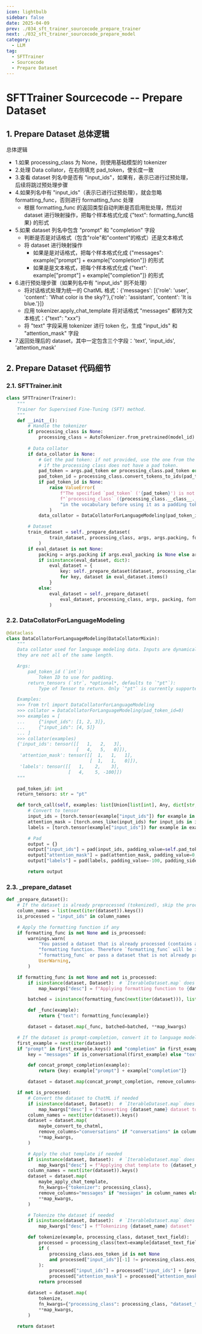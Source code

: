 ```yaml
---
icon: lightbulb
sidebar: false
date: 2025-04-09
prev: ./034_sft_trainer_sourcecode_prepare_trainer
next: ./032_sft_trainer_sourcecode_prepare_model
category:
  - LLM
tag:
  - SFTTrainer
  - Sourcecode
  - Prepare Dataset
---
```

# SFTTrainer Sourcecode -- Prepare Dataset
<!-- more -->
## 1. Prepare Dataset 总体逻辑
总体逻辑
- 1.如果 processing_class 为 None，则使用基础模型的 tokenizer
- 2.处理 Data collator，在右侧填充 pad_token，使长度一致
- 3.查看 dataset 列名中是否有 "input_ids"，如果有，表示已进行过预处理，后续将跳过预处理步骤
- 4.如果列名中有 "input_ids"（表示已进行过预处理），就会忽略 formatting_func，否则进行 formatting_func 处理
    - 根据 formatting_func 的返回类型自动判断是否启用批处理，然后对 dataset 进行映射操作，把每个样本格式化成 {"text": formatting_func结果} 的形式
- 5.如果 dataset 列名中包含 "prompt" 和 "completion" 字段
    - 判断是否是对话格式（包含"role"和"content"的格式）还是文本格式
    - 将 dataset 进行映射操作
        - 如果是是对话格式，把每个样本格式化成 {"messages": example["prompt"] + example["completion"]} 的形式
        - 如果是是文本格式，把每个样本格式化成 {"text": example["prompt"] + example["completion"]} 的形式
- 6.进行预处理步骤（如果列名中有 "input_ids" 则不处理）
    - 将对话格式处理为统一的 ChatML 格式：{'messages': [{'role': 'user', 'content': 'What color is the sky?'},{'role': 'assistant', 'content': 'It is blue.'}]}
    - 应用 tokenizer.apply_chat_template 将对话格式 "messages" 都转为文本格式：{"text": "xxx"}
    - 将 "text" 字段采用 tokenizer 进行 token 化，生成 "input_ids" 和 "attention_mask" 字段
- 7.返回处理后的 dataset，其中一定包含三个字段：'text', 'input_ids', 'attention_mask'

## 2. Prepare Dataset 代码细节
### 2.1. SFTTrainer.__init__
```python
class SFTTrainer(Trainer):
    """
    Trainer for Supervised Fine-Tuning (SFT) method.
    """
    def __init__():
        # Handle the tokenizer
        if processing_class is None:
            processing_class = AutoTokenizer.from_pretrained(model_id)
        
        # Data collator
        if data_collator is None:
            # Get the pad token: if not provided, use the one from the processing class or the eos token
            # if the processing class does not have a pad token.
            pad_token = args.pad_token or processing_class.pad_token or processing_class.eos_token
            pad_token_id = processing_class.convert_tokens_to_ids(pad_token)
            if pad_token_id is None:
                raise ValueError(
                    f"The specified `pad_token` ('{pad_token}') is not found in the vocabulary of the given "
                    f"`processing_class` ({processing_class.__class__.__name__}). Ensure that the `pad_token` exists "
                    "in the vocabulary before using it as a padding token."
                )
            data_collator = DataCollatorForLanguageModeling(pad_token_id)

        # Dataset
        train_dataset = self._prepare_dataset(
                train_dataset, processing_class, args, args.packing, formatting_func, "train"
            )
        if eval_dataset is not None:
            packing = args.packing if args.eval_packing is None else args.eval_packing
            if isinstance(eval_dataset, dict):
                eval_dataset = {
                    key: self._prepare_dataset(dataset, processing_class, args, packing, formatting_func, key)
                    for key, dataset in eval_dataset.items()
                }
            else:
                eval_dataset = self._prepare_dataset(
                    eval_dataset, processing_class, args, packing, formatting_func, "eval"
                )
```

### 2.2. DataCollatorForLanguageModeling
```python
@dataclass
class DataCollatorForLanguageModeling(DataCollatorMixin):
    """
    Data collator used for language modeling data. Inputs are dynamically padded to the maximum length of a batch if
    they are not all of the same length.

    Args:
        pad_token_id (`int`):
            Token ID to use for padding.
        return_tensors (`str`, *optional*, defaults to `"pt"`):
            Type of Tensor to return. Only `"pt"` is currently supported.

    Examples:
    >>> from trl import DataCollatorForLanguageModeling
    >>> collator = DataCollatorForLanguageModeling(pad_token_id=0)
    >>> examples = [
    ...     {"input_ids": [1, 2, 3]},
    ...     {"input_ids": [4, 5]}
    ... ]
    >>> collator(examples)
    {'input_ids': tensor([[   1,   2,   3],
                          [   4,   5,   0]]),
     'attention_mask': tensor([[  1,   1,   1],
                               [  1,   1,   0]]),
     'labels': tensor([[   1,    2,    3],
                       [   4,    5, -100]])
    """

    pad_token_id: int
    return_tensors: str = "pt"

    def torch_call(self, examples: list[Union[list[int], Any, dict[str, Any]]]) -> dict[str, Any]:
        # Convert to tensor
        input_ids = [torch.tensor(example["input_ids"]) for example in examples]
        attention_mask = [torch.ones_like(input_ids) for input_ids in input_ids]
        labels = [torch.tensor(example["input_ids"]) for example in examples]

        # Pad
        output = {}
        output["input_ids"] = pad(input_ids, padding_value=self.pad_token_id, padding_side="right")
        output["attention_mask"] = pad(attention_mask, padding_value=0, padding_side="right")
        output["labels"] = pad(labels, padding_value=-100, padding_side="right")

        return output
```

### 2.3. _prepare_dataset
```python
def _prepare_dataset():
    # If the dataset is already preprocessed (tokenized), skip the processing steps.
    column_names = list(next(iter(dataset)).keys())
    is_processed = "input_ids" in column_names

    # Apply the formatting function if any
    if formatting_func is not None and is_processed:
        warnings.warn(
            "You passed a dataset that is already processed (contains an `input_ids` field) together with a "
            "formatting function. Therefore `formatting_func` will be ignored. Either remove the "
            "`formatting_func` or pass a dataset that is not already processed.",
            UserWarning,
        )

    if formatting_func is not None and not is_processed:
        if isinstance(dataset, Dataset):  # `IterableDataset.map` does not support `desc`
            map_kwargs["desc"] = f"Applying formatting function to {dataset_name} dataset"

        batched = isinstance(formatting_func(next(iter(dataset))), list)

        def _func(example):
            return {"text": formatting_func(example)}

        dataset = dataset.map(_func, batched=batched, **map_kwargs)

    # If the dataset is prompt-completion, convert it to language modeling type
    first_example = next(iter(dataset))
    if "prompt" in first_example.keys() and "completion" in first_example.keys():
        key = "messages" if is_conversational(first_example) else "text"

        def concat_prompt_completion(example):
            return {key: example["prompt"] + example["completion"]}

        dataset = dataset.map(concat_prompt_completion, remove_columns=["prompt", "completion"])

    if not is_processed:
        # Convert the dataset to ChatML if needed
        if isinstance(dataset, Dataset):  # `IterableDataset.map` does not support `desc`
            map_kwargs["desc"] = f"Converting {dataset_name} dataset to ChatML"
        column_names = next(iter(dataset)).keys()
        dataset = dataset.map(
            maybe_convert_to_chatml,
            remove_columns="conversations" if "conversations" in column_names else None,
            **map_kwargs,
        )

        # Apply the chat template if needed
        if isinstance(dataset, Dataset):  # `IterableDataset.map` does not support `desc`
            map_kwargs["desc"] = f"Applying chat template to {dataset_name} dataset"
        column_names = next(iter(dataset)).keys()
        dataset = dataset.map(
            maybe_apply_chat_template,
            fn_kwargs={"tokenizer": processing_class},
            remove_columns="messages" if "messages" in column_names else None,  # renamed to "text"
            **map_kwargs,
        )

        # Tokenize the dataset if needed
        if isinstance(dataset, Dataset):  # `IterableDataset.map` does not support `desc`
            map_kwargs["desc"] = f"Tokenizing {dataset_name} dataset"

        def tokenize(example, processing_class, dataset_text_field):
            processed = processing_class(text=example[dataset_text_field])
            if (
                processing_class.eos_token_id is not None
                and processed["input_ids"][-1] != processing_class.eos_token_id
            ):
                processed["input_ids"] = processed["input_ids"] + [processing_class.eos_token_id]
                processed["attention_mask"] = processed["attention_mask"] + [1]
            return processed

        dataset = dataset.map(
            tokenize,
            fn_kwargs={"processing_class": processing_class, "dataset_text_field": args.dataset_text_field},
            **map_kwargs,
        )
    
    return dataset
```

